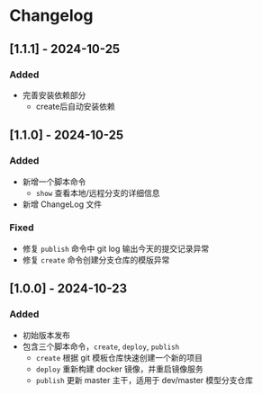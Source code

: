 # Changelog

## [1.1.1] - 2024-10-25
### Added
- 完善安装依赖部分
  - create后自动安装依赖

## [1.1.0] - 2024-10-25
### Added
- 新增一个脚本命令
  - `show` 查看本地/远程分支的详细信息
- 新增 ChangeLog 文件

### Fixed
- 修复 `publish` 命令中 git log 输出今天的提交记录异常
- 修复 `create` 命令创建分支仓库的模版异常

## [1.0.0] - 2024-10-23
### Added
- 初始版本发布
- 包含三个脚本命令，`create`, `deploy`, `publish`
  - `create` 根据 git 模板仓库快速创建一个新的项目
  - `deploy` 重新构建 docker 镜像，并重启镜像服务
  - `publish` 更新 master 主干，适用于 dev/master 模型分支仓库